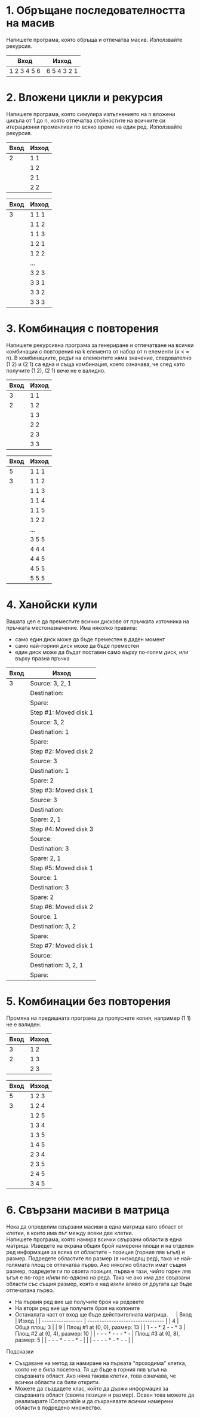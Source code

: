 ﻿# 1. Обръщане последователността на масив
Напишете програма, която обръща и отпечатва масив. Използвайте рекурсия.

| Вход        | Изход       |
| ----------- | ----------- |
| 1 2 3 4 5 6 | 6 5 4 3 2 1 |

# 2. Вложени цикли и рекурсия
Напишете програма, която симулира изпълнението на n вложени цикъла от 1 до n, която отпечатва стойностите на всичките си итерационни променливи по всяко време на един ред. Използвайте рекурсия.

| Вход | Изход | 
| ---- | ----- |
| 2    | 1 1   |
|      | 1 2   |
|      | 2 1   |
|      | 2 2   |

| Вход | Изход | 
| ---- | ----- |
| 3	   | 1 1 1 |
|      | 1 1 2 |
|      | 1 1 3 |
|      | 1 2 1 |
|      | 1 2 2 |
|      | ...   |
|      | 3 2 3 |
|      | 3 3 1 |
|      | 3 3 2 |
|      | 3 3 3 |

# 3. Комбинация с повторения
Напишете рекурсивна програма за генериране и отпечатване на всички комбинации с повторения на k елемента от набор от n елементи (к < = n). В комбинациите,  редът на елементите няма значение, следователно (1 2) и (2 1) са една и съща комбинация, което означава, че след като получите (1 2), (2 1) вече не е валидно.

| Вход | Изход | 
| ---- | ----- |
| 3    | 1 1   |
| 2    | 1 2   |
|      | 1 3   |
|      | 2 2   |
|      | 2 3   |
|      | 3 3   |

| Вход | Изход | 
| ---- | ----- |
| 5    | 1 1 1 |
| 3    | 1 1 2 |
|      | 1 1 3 |
|      | 1 1 4 |
|      | 1 1 5 |
|      | 1 2 2 |
|      | ...   |
|      | 3 5 5 |
|      | 4 4 4 |
|      | 4 4 5 |
|      | 4 5 5 |
|      | 5 5 5 |

# 4. Ханойски кули
Вашата цел е да преместите всички дискове от пръчката източника на пръчката местоназначение. Има няколко правила: 
- само един диск може да бъде преместен в даден момент
- само най-горния диск може да бъде преместен 
- един диск може да бъдат поставен само върху по-голям диск, или върху празна пръчка

| Вход | Изход                 |
| ---- | --------------------- |
| 3	   | Source: 3, 2, 1       |
|      | Destination:          |
|      | Spare:                |
|      | Step #1: Moved disk 1 |
|      | Source: 3, 2          |
|      | Destination: 1        |
|      | Spare:                |
|      | Step #2: Moved disk 2 |
|      | Source: 3             |
|      | Destination: 1        |
|      | Spare: 2              |
|      | Step #3: Moved disk 1 |
|      | Source: 3             |
|      | Destination:          |
|      | Spare: 2, 1           |
|      | Step #4: Moved disk 3 |
|      | Source:               |
|      | Destination: 3        |
|      | Spare: 2, 1           |
|      | Step #5: Moved disk 1 |
|      | Source: 1             |
|      | Destination: 3        |
|      | Spare: 2              |
|      | Step #6: Moved disk 2 |
|      | Source: 1             |
|      | Destination: 3, 2     |
|      | Spare:                |
|      | Step #7: Moved disk 1 |
|      | Source:               |
|      | Destination: 3, 2, 1  |
|      | Spare:                |

# 5. Комбинации без повторения
Промяна на предишната програма да пропуснете копия, например (1 1) не е валиден.

| Вход | Изход |
| ---- | ----- |
| 3    | 1 2   |
| 2    | 1 3   |
|      | 2 3   |

| Вход | Изход |
| ---- | ----- |
| 5    | 1 2 3 |
| 3    | 1 2 4 |
|      | 1 2 5 |
|      | 1 3 4 |
|      | 1 3 5 |
|      | 1 4 5 |
|      | 2 3 4 |
|      | 2 3 5 |
|      | 2 4 5 |
|      | 3 4 5 |

# 6. Свързани масиви в матрица
Нека да определим свързани масиви в една матрица като област от клетки, в които има път между всеки две клетки.  
Напишете програма, която намира всички свързани области в една матрица.  Изведете на екрана  общия брой намерени площи и на отделен ред информация за всяка от областите – позиция (горния ляв ъгъл) и размер. Подредете областите по размер (в низходящ ред), така че най-голямата площ се отпечатва първо. Ако няколко области имат същия размер, подредете ги по своята позиция, първа е  тази, чийто горен ляв ъгъл е по-горе и/или по-вдясно на реда. Така че ако има две свързани области със същия размер, която е над и/или вляво от другата ще бъде отпечатана първо. 
- На първия ред вие ще получите броя на редовете
- На втори ред вие ще получите броя на колоните
- Останалата част от вход ще бъде действителната матрица.
 
| Вход              | Изход                            |
| ----------------- | -------------------------------- |
| 4                 | Обща площ: 3                     |
| 9                 | Площ #1 at (0, 0), размер: 13    |
| 1 - - * 2 - - * 3 | Площ #2 at (0, 4), размер: 10    |
| - - - * - - - * - | Площ #3 at (0, 8), размер: 5     |
| - - - * - - - * - |                                  |
| - - - - * - * - - |                                  |
	
Подсказки
- Създаване на метод за намиране на първата "проходима" клетка, която не е била посетена. Тя ще бъде в горния ляв ъгъл на свързаната област. Ако няма такива клетки, това означава, че всички области са били открити. 
- Можете да създадете клас, който да държи информация за свързаната област (своята позиция и размер). Освен това можете да реализирате IComparable и да съхранявате всички намерени области в подредено множество.
